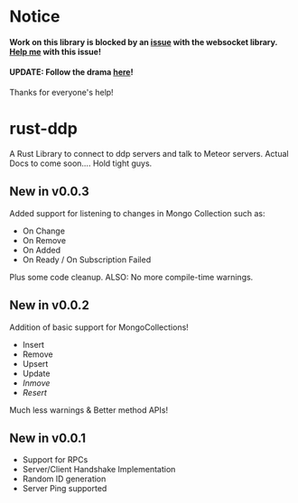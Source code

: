 # Notice
#### Work on this library is blocked by an [issue](https://github.com/cyderize/rust-websocket/issues/49) with the websocket library. [Help me](https://github.com/illegalprime/rust-websocket) with this issue!

#### UPDATE: Follow the drama [here](https://github.com/cyderize/rust-websocket/pull/50)!

Thanks for everyone's help!

# rust-ddp
A Rust Library to connect to ddp servers and talk to Meteor servers.
Actual Docs to come soon.... Hold tight guys.

## New in v0.0.3

Added support for listening to changes in Mongo Collection such as:
 - On Change
 - On Remove
 - On Added
 - On Ready / On Subscription Failed

Plus some code cleanup. ALSO: No more compile-time warnings.

## New in v0.0.2

Addition of basic support for MongoCollections!

 - Insert
 - Remove
 - Upsert
 - Update
 - *Inmove*
 - *Resert*

Much less warnings & Better method APIs!

## New in v0.0.1

 - Support for RPCs
 - Server/Client Handshake Implementation
 - Random ID generation
 - Server Ping supported

